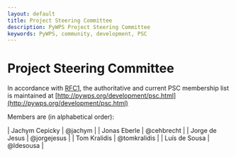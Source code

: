 ```yaml
---
layout: default
title: Project Steering Committee
description: PyWPS Project Steering Committee
keywords: PyWPS, community, development, PSC
---
```


# Project Steering Committee

In accordance with [RFC1](/development/rfcs/rfc-1.html),
the authoritative and current PSC membership list is maintained at
[http://pywps.org/development/psc.html](http://pywps.org/development/psc.html)

Members are (in alphabetical order):

<!-- script src="https://embed.github.com/view/geojson/geopython/pywps.org/gh-pages/development/psc.geojson?width=400&height=300"> </script -->

| Jachym Cepicky | @jachym      |
| Jonas Eberle   | @cehbrecht   |
| Jorge de Jesus | @jorgejesus  |
| Tom Kralidis   | @tomkralidis |
| Luís de Sousa  | @ldesousa    |

